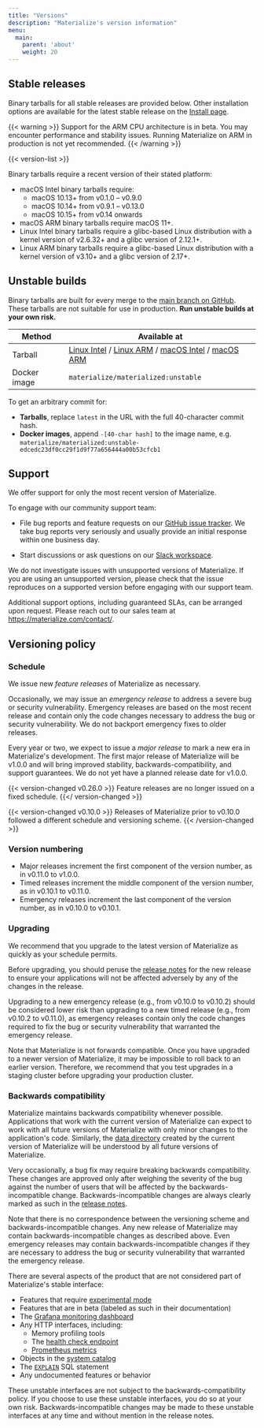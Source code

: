 ```yaml
---
title: "Versions"
description: "Materialize's version information"
menu:
  main:
    parent: 'about'
    weight: 20
---
```


## Stable releases

Binary tarballs for all stable releases are provided below. Other installation
options are available for the latest stable release on the [Install
page](/install).

{{< warning >}}
Support for the ARM CPU architecture is in beta. You may encounter performance
and stability issues. Running Materialize on ARM in production is not yet
recommended.
{{< /warning >}}

{{< version-list >}}

Binary tarballs require a recent version of their stated platform:

* macOS Intel binary tarballs require:
    * macOS 10.13+ from v0.1.0 – v0.9.0
    * macOS 10.14+ from v0.9.1 – v0.13.0
    * macOS 10.15+ from v0.14 onwards
* macOS ARM binary tarballs require macOS 11+.
* Linux Intel binary tarballs require a glibc-based Linux distribution with a
  kernel version of v2.6.32+ and a glibc version of 2.12.1+.
* Linux ARM binary tarballs require a glibc-based Linux distribution with a
  kernel version of v3.10+ and a glibc version of 2.17+.

## Unstable builds

Binary tarballs are built for every merge to the [main branch on
GitHub][github]. These tarballs are not suitable for use in production.
**Run unstable builds at your own risk.**

| Method       | Available at                                              |
|--------------|-----------------------------------------------------------|
| Tarball      | [Linux Intel] / [Linux ARM] / [macOS Intel] / [macOS ARM] |
| Docker image | `materialize/materialized:unstable`                       |

To get an arbitrary commit for:

- **Tarballs**, replace `latest` in the URL with the full 40-character commit hash.
- **Docker images**, append `-[40-char hash]` to the image name, e.g.
  `materialize/materialized:unstable-edcedc23df0cc29f1d9f77a656444a00b53cfcb1`

## Support

We offer support for only the most recent version of Materialize.

To engage with our community support team:

  * File bug reports and feature requests on our [GitHub issue
    tracker](https://github.com/MaterializeInc/materialize). We take bug reports
    very seriously and usually provide an initial response within one business
    day.

  * Start discussions or ask questions on our [Slack workspace](https://materialize.com/s/chat).

We do not investigate issues with unsupported versions of Materialize. If you
are using an unsupported version, please check that the issue reproduces on a
supported version before engaging with our support team.

Additional support options, including guaranteed SLAs, can be arranged upon
request. Please reach out to our sales team at <https://materialize.com/contact/>.

## Versioning policy

### Schedule

We issue new *feature releases* of Materialize as necessary.

Occasionally, we may issue an *emergency release* to address a severe bug
or security vulnerability. Emergency releases are based on the most recent
release and contain only the code changes necessary to address the bug or
security vulnerability. We do not backport emergency fixes to older releases.

Every year or two, we expect to issue a *major release* to mark a new era in
Materialize's development. The first major release of Materialize will be v1.0.0
and will bring improved stability, backwards-compatibility, and support
guarantees. We do not yet have a planned release date for v1.0.0.

{{< version-changed v0.26.0 >}}
Feature releases are no longer issued on a fixed schedule.
{{</ version-changed >}}

{{< version-changed v0.10.0 >}}
Releases of Materialize prior to v0.10.0 followed a different schedule and
versioning scheme.
{{< /version-changed >}}

### Version numbering

* Major releases increment the first component of the version number, as in
  v0.11.0 to v1.0.0.
* Timed releases increment the middle component of the version number, as in
  v0.10.1 to v0.11.0.
* Emergency releases increment the last component of the version number, as
  in v0.10.0 to v0.10.1.

### Upgrading

We recommend that you upgrade to the latest version of Materialize as quickly
as your schedule permits.

Before upgrading, you should peruse the [release notes](/release-notes) for
the new release to ensure your applications will not be affected adversely
by any of the changes in the release.

Upgrading to a new emergency release (e.g., from v0.10.0 to v0.10.2) should be
considered lower risk than upgrading to a new timed release (e.g., from v0.10.2
to v0.11.0), as emergency releases contain only the code changes required to fix
the bug or security vulnerability that warranted the emergency release.

Note that Materialize is not forwards compatible. Once you have upgraded to a
newer version of Materialize, it may be impossible to roll back to an earlier
version. Therefore, we recommend that you test upgrades in a staging cluster
before upgrading your production cluster.

### Backwards compatibility

Materialize maintains backwards compatibility whenever possible. Applications
that work with the current version of Materialize can expect to work with all
future versions of Materialize with only minor changes to the application's
code. Similarly, the [data directory](/cli/#data-directory) created by the
current version of Materialize will be understood by all future versions of
Materialize.

Very occasionally, a bug fix may require breaking backwards compatibility. These
changes are approved only after weighing the severity of the bug against the
number of users that will be affected by the backwards-incompatible change.
Backwards-incompatible changes are always clearly marked as such in the [release
notes](/release-notes).

Note that there is no correspondence between the versioning scheme and
backwards-incompatible changes. Any new release of Materialize may contain
backwards-incompatible changes as described above. Even emergency releases may
contain backwards-incompatible changes if they are necessary to address the bug
or security vulnerability that warranted the emergency release.

There are several aspects of the product that are not considered part of
Materialize's stable interface:

  * Features that require [experimental mode](/cli/#experimental-mode)
  * Features that are in beta (labeled as such in their documentation)
  * The [Grafana monitoring dashboard](/ops/monitoring)
  * Any HTTP interfaces, including:
    * Memory profiling tools
    * The [health check endpoint](/ops/monitoring#health-check)
    * [Prometheus metrics](/ops/monitoring#prometheus)
  * Objects in the [system catalog](/sql/system-tables)
  * The [`EXPLAIN`](/sql/explain) SQL statement
  * Any undocumented features or behavior

These unstable interfaces are not subject to the backwards-compatibility policy.
If you choose to use these unstable interfaces, you do so at your own risk.
Backwards-incompatible changes may be made to these unstable interfaces at any
time and without mention in the release notes.

[Linux Intel]: https://binaries.materialize.com/materialized-latest-x86_64-unknown-linux-gnu.tar.gz
[Linux ARM]: https://binaries.materialize.com/materialized-latest-aarch64-unknown-linux-gnu.tar.gz
[macOS Intel]: https://binaries.materialize.com/materialized-latest-x86_64-apple-darwin.tar.gz
[macOS ARM]: https://binaries.materialize.com/materialized-latest-aarch64-apple-darwin.tar.gz
[github]: https://github.com/MaterializeInc/materialize
[Semantic Versioning]: https://semver.org
